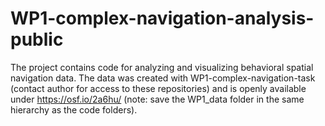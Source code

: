 # WP1-complex-navigation-analysis-public
The project contains code for analyzing and visualizing behavioral spatial navigation data. The data was created with WP1-complex-navigation-task (contact author for access to these repositories) and is openly available under https://osf.io/2a6hu/ (note: save the WP1_data folder in the same hierarchy as the code folders).
